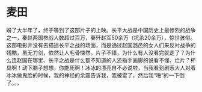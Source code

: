 # 麦田

盼了大半年了，终于等到了这部片子的上映。长平大战是中国历史上最惨烈的战争之一，秦赵两国参战人数超过百万，秦歼赵军50余万（坑杀20余万），惊世骇俗。这部电影并没有去描述长平之战的场面，而是通过赵国潞邑的女人们来反衬战争的残酷，虽无刀剑，依然让人毛骨悚然。片子不错，为什么有人没看完就走了？为什么连赵国在哪里、长平之战是什么都不知道的人还指手画脚的说看不懂、烂片？杯具啊！动下脑子想想，你能死啊！冰冰的漂亮自不必说啦，当我看到剧葱大人对着冰冰做鬼脸的时候，我的神经的余震告诉我，我被雷了，然后我“啪”的一下倒了。。。
